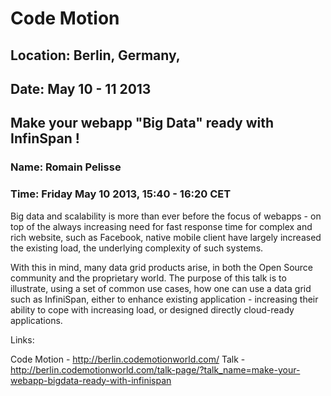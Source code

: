# Code Motion
## Location: Berlin, Germany,
## Date: May 10 - 11 2013

## Make your webapp "Big Data" ready with InfinSpan !
### Name: Romain Pelisse
### Time: Friday May 10 2013, 15:40 - 16:20 CET

Big data and scalability is more than ever before the focus of webapps - on top
of the always increasing need for fast response time for complex and rich
website, such as Facebook, native mobile client have largely increased the
existing load, the underlying complexity of such systems.

With this in mind, many data grid products arise, in both the Open Source
community and the proprietary world. The purpose of this talk is to illustrate,
using a set of common use cases, how one can use a data grid such as
InfiniSpan, either to enhance existing application - increasing their ability
to cope with increasing load, or designed directly cloud-ready applications.

Links:

Code Motion - <http://berlin.codemotionworld.com/>
Talk - http://berlin.codemotionworld.com/talk-page/?talk_name=make-your-webapp-bigdata-ready-with-infinispan
